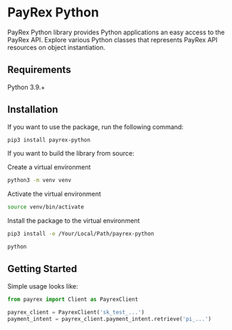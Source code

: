 # PayRex Python

PayRex Python library provides Python applications an easy access to the PayRex API. Explore various Python classes that represents PayRex API resources on object instantiation.

## Requirements

Python 3.9.+

## Installation

If you want to use the package, run the following command:

```sh
pip3 install payrex-python
```

If you want to build the library from source:

Create a virtual environment

```sh
python3 -m venv venv
```

Activate the virtual environment

```sh
source venv/bin/activate
```

Install the package to the virtual environment

```sh
pip3 install -e /Your/Local/Path/payrex-python

python
```

## Getting Started

Simple usage looks like:

```python
from payrex import Client as PayrexClient

payrex_client = PayrexClient('sk_test_...')
payment_intent = payrex_client.payment_intent.retrieve('pi_...')
```
